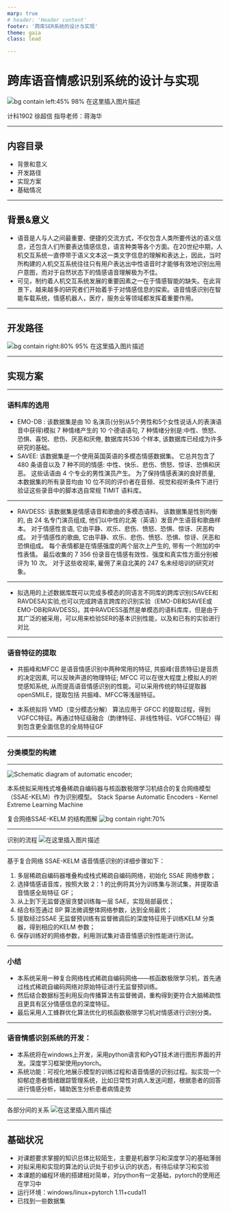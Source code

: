 ```yaml
---
marp: true
# header: 'Header content'
footer: '跨库SER系统的设计与实现'
theme: gaia
class: lead

---
```


# 跨库语音情感识别系统的设计与实现


![bg contain left:45% 98% 在这里插入图片描述](https://img-blog.csdnimg.cn/be61e759517a4f038c3eb69928e097aa.png)


计科1902 徐超信
指导老师：蒋海华

---
<!-- paginate: true -->
## 内容目录
-  背景和意义
- 开发路径
- 实现方案
- 基础情况
---

## 背景&意义

- 语音是人与人之间最重要、便捷的交流方式，不仅包含人类所要传达的语义信息，还包含人们所要表达情感信息，语言种类等各个方面。在20世纪中期，人机交互系统一直停带于语义文本这一类文字信息的理解和表达上，因此，当时所构建的人机交互系统往往只有用户表达出中性语音时才能够有效地识别出用户意图，而对于自然状态下的情感语音理解极为不佳。
- 可见，制约着人机交互系统发展的重要因素之一在于情感智能的缺失。在此背景下，越来越多的研究者们开始着手于对情感信息的探索。语音情感识别在智能车载系统，情感机器人，医疗，服务业等领域都发挥着重要作用。

---


## 开发路径
<!-- _theme:uncover -->

![bg contain right:80% 95% 在这里插入图片描述](https://img-blog.csdnimg.cn/b0fca5b946ea4e20acc513c1ed304c50.png)


---

## 实现方案
---
### 语料库的选用



- EMO-DB : 该数据集是由 10 名演员(分别从5个男性和5个女性说话人的表演语音中获得)模拟 7 种情绪产生的 10 个德语语句, 7 种情绪分别是:中性、愤怒、恐惧、喜悦、悲伤、厌恶和厌倦, 数据库共536 个样本, 该数据库已经成为许多研究的基础。
- SAVEE: 该数据集是一个使用英国英语的多模态情感数据集。 它总共包含了 480 条语音以及 7 种不同的情感: 中性、快乐、悲伤、愤怒、惊讶、恐惧和厌恶。 这些话语由 4 个专业的男性演员产生。 为了保持情感表演的良好质量, 本数据集的所有录音均由 10 位不同的评价者在音频、视觉和视听条件下进行验证这些录音中的脚本选自常规 TIMIT 语料库。
---

- RAVDESS: 该数据集是情感语音和歌曲的多模态语料。 该数据集是性别均衡的, 由 24 名专门演员组成, 他们以中性的北美（英语）发音产生语音和歌曲样本。 对于情感性言语, 它由平静、欢乐、悲伤、愤怒、恐惧、惊讶、厌恶构成。 对于情感性的歌曲, 它由平静、欢乐、悲伤、愤怒、恐惧、惊讶、厌恶和恐惧组成。 每个表情都是在情感强度的两个层次上产生的, 带有一个附加的中性表情。 最后收集的 7 356 份录音在情感有效性、强度和真实性方面分别被评为 10 次。 对于这些收视率, 雇佣了来自北美的 247 名未经培训的研究对象。
---

- 拟选用的上述数据库既可以完成多模态的同语言不同库的跨库识别(SAVEE和RAVDESA)实验,也可以完成跨语言跨库的识别实验（EMO-DB和SAVEE或EMO-DB和RAVDESS)。其中RAVDESS虽然是单模态的语料库库，但是由于其广泛的被采用，可以用来检验SER的基本识别性能，以及和已有的实验进行对比
---

### 语音特征的提取

- 共振峰和MFCC 是语音情感识别中两种常用的特征, 共振峰(音质特征)是音质的决定因素, 可以反映声道的物理特征; MFCC 可以在很大程度上模拟人的听觉感知系统, 从而提高语音情感识别的性能。可以采用传统的特征提取器openSMILE，提取包括 共振峰、MFCC等浅层特征。

- 本系统拟将 VMD（变分模态分解） 算法应用于 GFCC 的提取过程，得到 VGFCC特征。再通过特征级融合（韵律特征、非线性特征、VGFCC特征）得到包含更全面信息的全局特征GF

---

### 分类模型的构建

___

<!-- class: default  -->
![ Schematic diagram of automatic encoder; ](https://img-blog.csdnimg.cn/457d8e29cd074d6a90126238ce5fd73e.png)

本系统拟采用栈式堆叠稀疏自编码器与核函数极限学习机结合的复合网络模型（SSAE-KELM）作为识别模型。
Stack Sparse Automatic Encoders - Kernel Extreme Learning Machine



<!-- class: lead  -->

复合网络SSAE-KELM 的结构图解
![bg contain right:70% ](https://img-blog.csdnimg.cn/63f31dd95c74414dbde9804b71b73811.png)


---

识别的流程
![  在这里插入图片描述](https://img-blog.csdnimg.cn/17fd1086b50043b2aaab511b6a675151.png)

---

基于复合网络 SSAE-KELM 语音情感识别的详细步骤如下： 
1) 多层稀疏自编码器堆叠构成栈式稀疏自编码网络，初始化 SSAE 网络参数； 
2) 选择情感语音库，按照大致 2：1 的比例将其分为训练集与测试集，并提取语音情感全局特征 GF； 
3) 从上到下无监督逐层贪婪训练每一层 SAE，实现局部最优； 
4) 结合标签通过 BP 算法微调整体网络参数，达到全局最优； 
5) 提取经过SSAE 无监督预训练有监督微调后的深度特征用于训练KELM 分类器，得到相应的KELM 参数； 
6) 保存训练好的网络参数，利用测试集对语音情感识别性能进行测试。 

---
### 小结
- 本系统采用一种复合网络栈式稀疏自编码网络——核函数极限学习机，首先通过栈式稀疏自编码网络对原始特征进行无监督预训练。
- 然后结合数据标签利用反向传播算法有监督微调，重构得到更符合大脑稀疏性且更具有区分情感信息的深度特征。
- 最后采用人工蜂群优化算法优化的核函数极限学习机对情感进行识别分类。 

---

### 语音情感识别系统的开发：

- 本系统将在windows上开发，采用python语言和PyQT技术进行图形界面的开发。深度学习框架使用pytorch。
- 系统功能：可视化地展示模型的训练过程和语音情感的识别过程。拟实现一个抑郁症患者情绪跟踪管理系统，比如日常性对病人发送问题，根据患者的回答进行情感分析，辅助医生分析患者病情走势
---

各部分间的关系
![ 在这里插入图片描述](https://img-blog.csdnimg.cn/10f77de059604bd8be125e1dd3c39d55.png)

---

## 基础状况

- 对课题要求掌握的知识总体比较陌生，主要是机器学习和深度学习的基础薄弱
- 对拟采用和实现的算法的认识处于初步认识的状态，有待后续学习和实验
- 本课题的编程环境的搭建相对简单，对python有一定基础，pytorch的使用还在学习中
- 运行环境：windows/linux+pytorch 1.11+cuda11
- 已找到一些数据集
